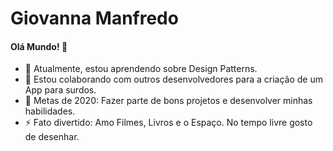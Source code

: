 # Giovanna Manfredo
#### Olá Mundo! 👋
- 🌱 Atualmente, estou aprendendo sobre Design Patterns.
- 👯 Estou colaborando com outros desenvolvedores para a criação de um App para surdos.
- 🥅 Metas de 2020: Fazer parte de bons projetos e desenvolver minhas habilidades.
- ⚡ Fato divertido: Amo Filmes, Livros e o Espaço. No tempo livre gosto de desenhar. 



